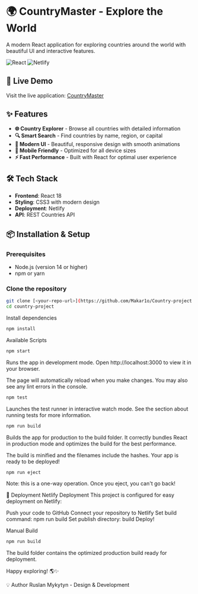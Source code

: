 # 🌍 CountryMaster - Explore the World

A modern React application for exploring countries around the world with beautiful UI and interactive features.

![React](https://img.shields.io/badge/React-18.2.0-blue)
![Netlify](https://img.shields.io/badge/Deployed-Netlify-success)

## 🚀 Live Demo

Visit the live application: [CountryMaster](https://countrymaster1.netlify.app/)

## ✨ Features

- **🌐 Country Explorer** - Browse all countries with detailed information
- **🔍 Smart Search** - Find countries by name, region, or capital
- **🎨 Modern UI** - Beautiful, responsive design with smooth animations
- **📱 Mobile Friendly** - Optimized for all device sizes
- **⚡ Fast Performance** - Built with React for optimal user experience

## 🛠️ Tech Stack

- **Frontend**: React 18
- **Styling**: CSS3 with modern design
- **Deployment**: Netlify
- **API**: REST Countries API

## 📦 Installation & Setup

### Prerequisites
- Node.js (version 14 or higher)
- npm or yarn

### Clone the repository
```bash
git clone [<your-repo-url>](https://github.com/Makar1o/Country-project.git)
cd country-project
```

Install dependencies
```bash
npm install
```

Available Scripts
```bash
npm start
```
Runs the app in development mode.
Open http://localhost:3000 to view it in your browser.

The page will automatically reload when you make changes.
You may also see any lint errors in the console.
```bash
npm test
```
Launches the test runner in interactive watch mode.
See the section about running tests for more information.

```bash
npm run build
```
Builds the app for production to the build folder.
It correctly bundles React in production mode and optimizes the build for the best performance.

The build is minified and the filenames include the hashes.
Your app is ready to be deployed!
```bash
npm run eject
```
Note: this is a one-way operation. Once you eject, you can't go back!

🚀 Deployment
Netlify Deployment
This project is configured for easy deployment on Netlify:

Push your code to GitHub
Connect your repository to Netlify
Set build command: npm run build
Set publish directory: build
Deploy!

Manual Build
```bash
npm run build
```
The build folder contains the optimized production build ready for deployment.

Happy exploring! 🌎✨

💡 Author Ruslan Mykytyn - Design & Development

